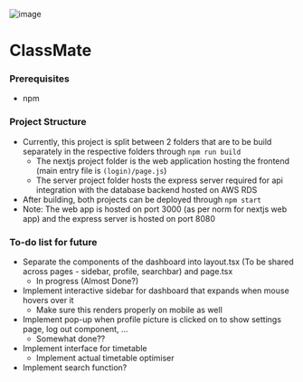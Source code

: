 ![image](https://github.com/Ryan-loves-movies/ClassMate/assets/61112961/a7f0859f-da6e-4ada-9859-74f12e69e386)

# ClassMate

### Prerequisites
- npm

### Project Structure
- Currently, this project is split between 2 folders that are to be build separately in the respective folders through `npm run build`
  - The nextjs project folder is the web application hosting the frontend (main entry file is `(login)/page.js`)
  - The server project folder hosts the express server required for api integration with the database backend hosted on AWS RDS
- After building, both projects can be deployed through `npm start`
- Note: The web app is hosted on port 3000 (as per norm for nextjs web app) and the express server is hosted on port 8080

### To-do list for future
- Separate the components of the dashboard into layout.tsx (To be shared across pages - sidebar, profile, searchbar) and page.tsx
  - In progress (Almost Done?)
- Implement interactive sidebar for dashboard that expands when mouse hovers over it
  - Make sure this renders properly on mobile as well
- Implement pop-up when profile picture is clicked on to show settings page, log out component, ...
  - Somewhat done??
- Implement interface for timetable
  - Implement actual timetable optimiser
- Implement search function?
